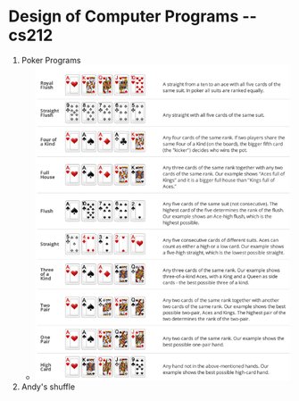 # Design of Computer Programs -- cs212

1. Poker Programs
    - ![poker rank](./lesson_1_poker_program/poker_rank.png)
2. Andy's shuffle
